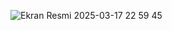 ![Ekran Resmi 2025-03-17 22 59 45](https://github.com/user-attachments/assets/1a1eb425-85b1-4e91-8f8a-66e2cc279a4c)

